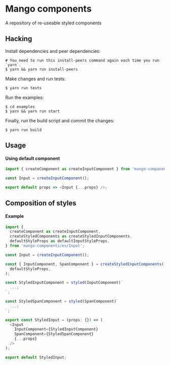 # Mango components

A repository of re-useable styled components

## Hacking

Install dependencies and peer dependencies:

```
# You need to run this install-peers command again each time you run `yarn`.
$ yarn && yarn run install-peers
```

Make changes and run tests:

```
$ yarn run tests
```

Run the examples:

```
$ cd examples
$ yarn && yarn run start
```

Finally, run the build script and commit the changes:

```
$ yarn run build
```

## Usage

#### Using default component

```js
import { createComponent as createInputComponent } from 'mango-components/es/Input';

const Input = createInputComponent();

export default props => <Input {...props} />;
```

## Composition of styles

#### Example

```js
import {
  createComponent as createInputComponent,
  createStyledComponents as createStyledInputComponents,
  defaultStyleProps as defaultInputStyleProps,
} from 'mango-components/es/Input';

const Input = createInputComponent();

const { InputComponent, SpanComponent } = createStyledInputComponents(
  defaultStyleProps,
);

const StyledInputComponent = styled(InputComponent)`
  ...;
`;

const StyledSpanComponent = styled(SpanComponent)`
  ...;
`;

export const StyledInput = (props: {}) => (
  <Input
    InputComponent={StyledInputComponent}
    SpanComponent={StyledSpanComponent}
    {...props}
  />
);

export default StyledInput;
```
